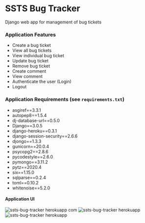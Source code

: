 # SSTS Bug Tracker
Django web app for management of bug tickets 

### Application Features
- Create a bug ticket
- View all bug tickets
- View individual bug ticket
- Update bug ticket
- Remove bug ticket
- Create comment
- View comment
- Authenticate the user (Login)
- Logout

### Application Requirements (see `requirements.txt`)
- asgiref==3.3.1
- autopep8==1.5.4
- dj-database-url==0.5.0
- Django==3.0.5
- django-heroku==0.3.1
- django-session-security==2.6.6
- djongo==1.3.3
- gunicorn==20.0.4
- psycopg2==2.8.6
- pycodestyle==2.6.0
- pymongo==3.11.2
- pytz==2020.4
- six==1.15.0
- sqlparse==0.2.4
- toml==0.10.2
- whitenoise==5.2.0

#### Application UI
![ssts-bug-tracker herokuapp com](https://user-images.githubusercontent.com/23151263/115998409-fd8b0000-a5de-11eb-9cce-8aff6a2f2bc1.png "ssts-bug-tracker login")
![ssts-bug-tracker herokuapp](https://user-images.githubusercontent.com/23151263/115998496-6f634980-a5df-11eb-8b78-8d10ec197fec.png "ssts-bug-tracker list view")
![ssts-bug-tracker herokuapp](https://user-images.githubusercontent.com/23151263/115998502-71c5a380-a5df-11eb-9f8d-5912604441f3.png "ssts-bug-tracker ticket view")

